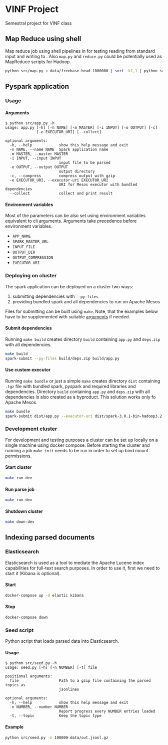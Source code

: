 # VINF Project

Semestral project for VINF class


## Map Reduce using shell

Map reduce job using shell pipelines in for testing reading from standard input and writing to .
Also `map.py` and `reduce.py` could be potentially used as MapReduce scripts for Hadoop.

```sh
python src/map.py < data/freebase-head-1000000 | sort -k1,1 | python src/reduce.py > data/out.jsonl
```


## Pyspark application


### Usage


#### Arguments

```console
$ python src/app.py -h
usage: app.py [-h] [-n NAME] [-m MASTER] [-i INPUT] [-o OUTPUT] [-c]
              [-e EXECUTOR_URI] [--collect]

optional arguments:
  -h, --help            show this help message and exit
  -n NAME, --name NAME  Spark application name
  -m MASTER, --master MASTER
  -i INPUT, --input INPUT
                        input file to be parsed
  -o OUTPUT, --output OUTPUT
                        output directory
  -c, --compress        compress output with gzip
  -e EXECUTOR_URI, --executor-uri EXECUTOR_URI
                        URI for Mesos executor with bundled dependencies
  --collect             collect and print result
```


#### Environment variables

Most of the parameters can be also set using environment variables equivalent to cli arguments.
Arguments take precedence before environment variables.

- `APP_NAME`
- `SPARK_MASTER_URL`
- `INPUT_FILE`
- `OUTPUT_DIR`
- `OUTPUT_COMPRESSION`
- `EXECUTOR_URI`


### Deploying on cluster

The spark application can be deployed on a cluster two ways:

1. submitting dependencies with `--py-files`
2. providing bundled spark and all dependencies to run on Apache Mesos

Files for submitting can be built using `make`.
Note, that the examples below have to be supplemented with suitable [arguments](#arguments) if needed.


#### Submit dependencies

Running `make build` creates directory `build` containing `app.py` and `deps.zip` with all dependencies.

```sh
make build
spark-submit --py-files build/deps.zip build/app.py
```


#### Use custom executor

Running `make bundle` or just a simple `make` creates directory `dist` containing `.tgz` file with bundled spark,
pyspark and required libraries and dependencies.
Directory `build` containing `app.py` and `deps.zip` with all dependencies is also created as a byproduct.
This solution works only fo Apache Mesos.

```sh
make bundle
spark-submit dist/app.py --executor-uri dist/spark-3.0.1-bin-hadoop3.2.tgz
```


### Development cluster

For development and testing purposes a cluster can be set up locally on a single machine using docker compose.
Before starting the cluster and running a job `make init` needs to be run in order to set up bind mount permissions.


#### Start cluster

```sh
make run-dev
```


#### Run parse job

```sh
make run-dev
```


#### Shutdown cluster

```sh
make down-dev
```


## Indexing parsed documents


### Elasticsearch

Elasticsearch is used as a tool to mediate the Apache Lucene index capabilities for full-text search purposes.
In order to use it, first we need to start it (Kibana is optional).


#### Start

```sh
docker-compose up -d elastic kibana
```


#### Stop

```sh
docker-compose down
```


### Seed script

Python script that loads parsed data into Elasticsearch.


#### Usage

```console
$ python src/seed.py -h
usage: seed.py [-h] [-n NUMBER] [-t] file

positional arguments:
  file                  Path to a gzip file containing the parsed topics as
                        jsonlines

optional arguments:
  -h, --help            show this help message and exit
  -n NUMBER, --number NUMBER
                        Report progress every NUMBER entries loaded
  -t, --topic           Keep the topic type
```


#### Example

```sh
python src/seed.py -n 100000 data/out.jsonl.gz
```
